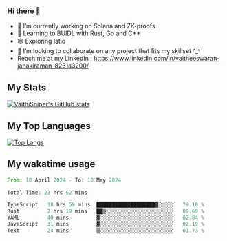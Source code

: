 ### Hi there 👋

- 🔭 I’m currently working on Solana and ZK-proofs
- 📖 Learning to BUIDL with Rust, Go and C++
- 🕸️ Exploring Istio
- 👯 I’m looking to collaborate on any project that fits my skillset ^_^
- Reach me at my LinkedIn : https://www.linkedin.com/in/vaitheeswaran-janakiraman-8231a3200/

## My Stats
[![VaithiSniper's GitHub stats](https://github-readme-stats.vercel.app/api?username=VaithiSniper&hide=stars&theme=radical)](https://github.com/anuraghazra/github-readme-stats)

## My Top Languages

[![Top Langs](https://github-readme-stats.vercel.app/api/top-langs/?username=VaithiSniper&layout=compact)](https://github.com/anuraghazra/github-readme-stats)

## My wakatime usage

<!--START_SECTION:waka-->

```rust
From: 10 April 2024 - To: 10 May 2024

Total Time: 23 hrs 52 mins

TypeScript   18 hrs 59 mins  ███████████████████▓░░░░░   79.18 %
Rust         2 hrs 19 mins   ██▒░░░░░░░░░░░░░░░░░░░░░░   09.69 %
YAML         40 mins         ▓░░░░░░░░░░░░░░░░░░░░░░░░   02.84 %
JavaScript   31 mins         ▓░░░░░░░░░░░░░░░░░░░░░░░░   02.19 %
Text         24 mins         ▒░░░░░░░░░░░░░░░░░░░░░░░░   01.73 %
```

<!--END_SECTION:waka-->
